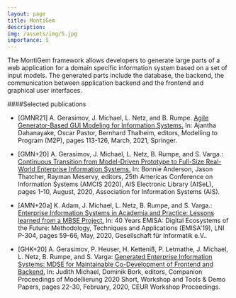 ```yaml
---
layout: page
title: MontiGem 
description: 
img: /assets/img/5.jpg
importance: 5
---
```


The MontiGem framework allows developers to generate large parts of a web application for a domain specific 
 information system based on a set of input models.
The generated parts include the database, the backend, the communication between application backend and the frontend
 and graphical user interfaces. 

####Selected publications

- [GMNR21] A. Gerasimov, J. Michael, L. Netz, and B. Rumpe.
[Agile Generator-Based GUI Modeling for Information Systems.](http://www.se-rwth.de/publications/Agile-Generator-Based-GUI-Modeling-for-Information-Systems.pdf)
In: Ajantha Dahanayake, Oscar Pastor, Bernhard Thalheim, editors, Modelling to Program (M2P),
pages 113-126, March, 2021, Springer.

- [GMN+20] A. Gerasimov, J. Michael, L. Netz, B. Rumpe, and S. Varga.:
    [Continuous Transition from Model-Driven Prototype to Full-Size Real-World Enterprise Information Systems.](http://www.se-rwth.de/publications/Continuous-Transition-from-Model-Driven-Prototype-to-Full-Size-Real-World-Enterprise-Information-Systems.pdf)
    In: Bonnie Anderson, Jason Thatcher, Rayman Meservy, editors, 25th Americas Conference on Information Systems (AMCIS 2020), AIS Electronic Library (AISeL), pages 1-10, August, 2020, Association for Information Systems (AIS).

- [AMN+20a] K. Adam, J. Michael, L. Netz, B. Rumpe, and S. Varga.:
    [Enterprise Information Systems in Academia and Practice: Lessons learned from a MBSE Project.](http://www.se-rwth.de/publications/Enterprise-Information-Systems-in-Academia-and-Practice-Lessons-learned-from-a-MBSE-Project.pdf)
    In: 40 Years EMISA: Digital Ecosystems of the Future: Methodology, Techniques and Applications (EMISA'19), LNI P-304, pages 59-66, May, 2020, Gesellschaft für Informatik e.V..

- [GHK+20] A. Gerasimov, P. Heuser, H. Ketteniß, P. Letmathe, J. Michael, L. Netz, B. Rumpe, and S. Varga:
    [Generated Enterprise Information Systems: MDSE for Maintainable Co-Development of Frontend and Backend.](http://www.se-rwth.de/publications/Generated-Enterprise-Information-Systems-MDSE-for-Maintainable-Co-Development-of-Frontend-and-Backend.pdf)
    In: Judith Michael, Dominik Bork, editors, Companion Proceedings of Modellierung 2020 Short, Workshop and Tools & Demo Papers, pages 22-30, February, 2020, CEUR Workshop Proceedings.
